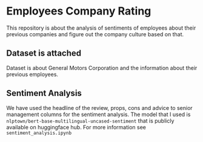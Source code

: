 # Employees Company Rating

This repository is about the analysis of sentiments of employees about their previous companies and figure out the company culture based on that.

## Dataset is attached 
Dataset is about General Motors Corporation and the information about their previous employees. 

## Sentiment Analysis
We have used the headline of the review, props, cons and advice to senior management columns for the sentiment analysis. The model that I used is <code>nlptown/bert-base-multilingual-uncased-sentiment</code> that is publicly available on huggingface hub. 
For more information see <code>sentiment_analysis.ipynb</code>
